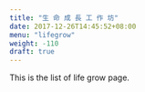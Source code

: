 ```yaml
---
title: "生 命 成 長 工 作 坊"
date: 2017-12-26T14:45:52+08:00
menu: "lifegrow"
weight: -110
draft: true
---
```

This is the list of life grow page.
